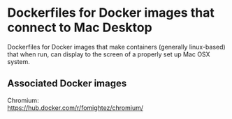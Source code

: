 Dockerfiles for Docker images that connect to Mac Desktop
=========================================================

Dockerfiles for Docker images that make containers (generally linux-based) that when run, can display to the screen of a properly set up Mac OSX system.


Associated Docker images
------------------------

Chromium:  
https://hub.docker.com/r/fomightez/chromium/
